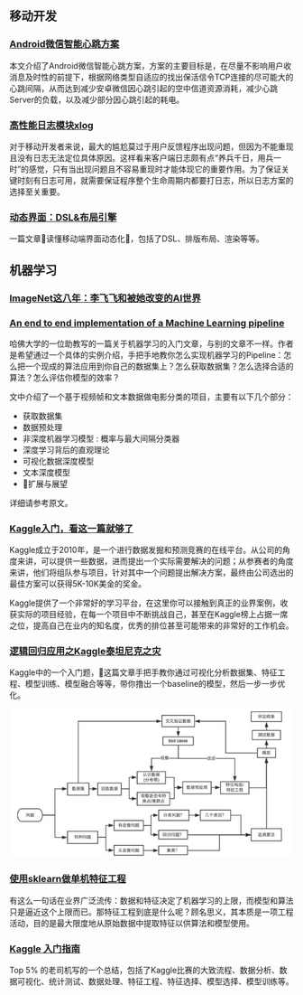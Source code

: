 ## 移动开发

### [Android微信智能心跳方案](https://mp.weixin.qq.com/s/ghnmC8709DvnhieQhkLJpA)

本文介绍了Android微信智能心跳方案，方案的主要目标是，在尽量不影响用户收消息及时性的前提下，根据网络类型自适应的找出保活信令TCP连接的尽可能大的心跳间隔，从而达到减少安卓微信因心跳引起的空中信道资源消耗，减少心跳Server的负载，以及减少部分因心跳引起的耗电。

### [高性能日志模块xlog](https://mp.weixin.qq.com/s/cnhuEodJGIbdodh0IxNeXQ)

对于移动开发者来说，最大的尴尬莫过于用户反馈程序出现问题，但因为不能重现且没有日志无法定位具体原因。这样看来客户端日志颇有点“养兵千日，用兵一时”的感觉，只有当出现问题且不容易重现时才能体现它的重要作用。为了保证关键时刻有日志可用，就需要保证程序整个生命周期内都要打日志，所以日志方案的选择至关重要。

### [动态界面：DSL&布局引擎](http://awhisper.github.io/2017/05/01/DSLandLayoutEngine/)

一篇文章读懂移动端界面动态化，包括了DSL、排版布局、渲染等等。

## 机器学习

### [ImageNet这八年：李飞飞和被她改变的AI世界](http://mp.weixin.qq.com/s/XfZpmw51oKqV4NlAQvvRxQ)

### [An end to end implementation of a Machine Learning pipeline](https://spandan-madan.github.io/DeepLearningProject/)

哈佛大学的一位助教写的一篇关于机器学习的入门文章，与别的文章不一样。作者是希望通过一个具体的实例介绍，手把手地教你怎么实现机器学习的Pipeline：怎么把一个现成的算法应用到你自己的数据集上？怎么获取数据集？怎么选择合适的算法？怎么评估你模型的效率？

文中介绍了一个基于视频帧和文本数据做电影分类的项目，主要有以下几个部分：

- 获取数据集 
- 数据预处理
- 非深度机器学习模型 : 概率与最大间隔分类器
- 深度学习背后的直观理论
- 可视化数据深度模型
- 文本深度模型
- 扩展与展望

详细请参考原文。

### [Kaggle入门，看这一篇就够了](https://zhuanlan.zhihu.com/p/25686876)

Kaggle成立于2010年，是一个进行数据发掘和预测竞赛的在线平台。从公司的角度来讲，可以提供一些数据，进而提出一个实际需要解决的问题；从参赛者的角度来讲，他们将组队参与项目，针对其中一个问题提出解决方案，最终由公司选出的最佳方案可以获得5K-10K美金的奖金。

Kaggle提供了一个非常好的学习平台，在这里你可以接触到真正的业界案例，收获实际的项目经验，在每一个项目中不断挑战自己，甚至在Kaggle榜上占据一席之位，提高自己在业内的知名度，优秀的排位甚至可能带来的非常好的工作机会。

### [逻辑回归应用之Kaggle泰坦尼克之灾](http://blog.csdn.net/han_xiaoyang/article/details/49797143)

Kaggle中的一个入门题，这篇文章手把手教你通过可视化分析数据集、特征工程、模型训练、模型融合等等，带你撸出一个baseline的模型，然后一步一步优化。

![](./Images/wk7/2.jpeg)

### [使用sklearn做单机特征工程](http://www.cnblogs.com/jasonfreak/p/5448385.html)

有这么一句话在业界广泛流传：数据和特征决定了机器学习的上限，而模型和算法只是逼近这个上限而已。那特征工程到底是什么呢？顾名思义，其本质是一项工程活动，目的是最大限度地从原始数据中提取特征以供算法和模型使用。

### [Kaggle 入门指南](https://zhuanlan.zhihu.com/p/25742261)

Top 5% 的老司机写的一个总结，包括了Kaggle比赛的大致流程、数据分析、数据可视化、统计测试、数据处理、特征工程、特征选择、模型选择、模型训练等。
